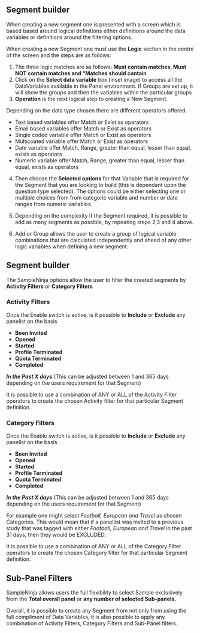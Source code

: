 ## Segment builder

When creating a new segment one is presented with a screen which is based based around logical definitions either definitions around the data variables or definitions around the filtering options.

When creating a new Segment one must use the **Logic** section in the centre of the screen and the steps are as follows:

1) The three logic matches are as follows:  **Must contain matches,  Must NOT contain matches and “Matches should contain**
2) Click on the **Select data variable** box (inset image) to access all the DataVariables available in the Panel environment. If Groups are set up, it will show the groups and then the variables within the particular groups
3) **Operation** is the next logical step to creating a New Segment.  

Depending on the data type chosen there are different operators offered.

- Text based variables offer Match or Exist as operators
- Email based variables offer Match or Exist as operators
- Single coded variable offer Match or Exist as operators
- Multicoated variable offer Match or Exist as operators
- Date variable offer Match, Range, greater than equal, lesser than equal, exists as operators
- Numeric variable offer Match, Range, greater than equal, lesser than equal, exists as operators

4) Then choose the **Selected options** for that Variable that is required for the Segment that you are looking to build (this is dependant upon the question type selected). The options could be either selecting one or multiple choices from from categoric variable and number or date ranges from numeric variables.

5) Depending on the complexity if the Segment required, it is possible to add as many segments as possible, by repeating steps 2,3 and 4 above.

6) Add or Group allows the user to create a group of logical variable combinations that are calculated independently and ahead of any other logic variables when defining a new segment.

## Segment builder 

The SampleNinja options allow the user to filter the created segments by **Activity Filters** or **Category Filters**

### Activity Filters  

Once the Enable switch is active, is it possible to **Include** or **Exclude**  any panelist on the basis  

- **Been Invited**
- **Opened**
- **Started**
- **Profile Terminated**
- **Quota Terminated**
- **Completed**

**_In the Past X days_**  (This can be adjusted between 1 and 365 days depending on the users requirement for that Segment)

It is possible to use a combination of ANY or ALL of the Activity Filter operators to create the chosen Activity filter for that particular Segment definition.

### Category Filters  

Once the Enable switch is active, is it possible to **Include** or **Exclude** any panelist on the basis  

- **Been Invited**
- **Opened**
- **Started**
- **Profile Terminated**
- **Quota Terminated**
- **Completed**  

**_In the Past X days_**  (This can be adjusted between 1 and 365 days depending on the users requirement for that Segment)

For example one might select *Football, European and Travel* as chosen Categories.  This would mean that if a panellist was invited to a previous study that was tagged with either *Football, European and Travel* in the past 31 days, then they would be EXCLUDED.

It is possible to use a combination of ANY or ALL of the Category Filter operators to create the chosen Category filter for that particular Segment definition.

## Sub-Panel Filters

SampleNinja allows users the full flexibility to select Sample exclusively from the **Total overall panel** or **any number of selected Sub-panels.**

Overall, it is possible to create any Segment from not only from using the full compliment of Data Variables, it is also possible to apply any combination of Activity Filters, Category Filters and Sub-Panel filters.

